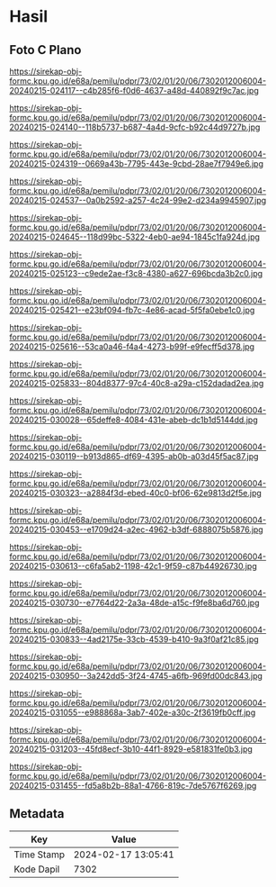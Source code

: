 # Hasil

## Foto C Plano

https://sirekap-obj-formc.kpu.go.id/e68a/pemilu/pdpr/73/02/01/20/06/7302012006004-20240215-024117--c4b285f6-f0d6-4637-a48d-440892f9c7ac.jpg

https://sirekap-obj-formc.kpu.go.id/e68a/pemilu/pdpr/73/02/01/20/06/7302012006004-20240215-024140--118b5737-b687-4a4d-9cfc-b92c44d9727b.jpg

https://sirekap-obj-formc.kpu.go.id/e68a/pemilu/pdpr/73/02/01/20/06/7302012006004-20240215-024319--0669a43b-7795-443e-9cbd-28ae7f7949e6.jpg

https://sirekap-obj-formc.kpu.go.id/e68a/pemilu/pdpr/73/02/01/20/06/7302012006004-20240215-024537--0a0b2592-a257-4c24-99e2-d234a9945907.jpg

https://sirekap-obj-formc.kpu.go.id/e68a/pemilu/pdpr/73/02/01/20/06/7302012006004-20240215-024645--118d99bc-5322-4eb0-ae94-1845c1fa924d.jpg

https://sirekap-obj-formc.kpu.go.id/e68a/pemilu/pdpr/73/02/01/20/06/7302012006004-20240215-025123--c9ede2ae-f3c8-4380-a627-696bcda3b2c0.jpg

https://sirekap-obj-formc.kpu.go.id/e68a/pemilu/pdpr/73/02/01/20/06/7302012006004-20240215-025421--e23bf094-fb7c-4e86-acad-5f5fa0ebe1c0.jpg

https://sirekap-obj-formc.kpu.go.id/e68a/pemilu/pdpr/73/02/01/20/06/7302012006004-20240215-025616--53ca0a46-f4a4-4273-b99f-e9fecff5d378.jpg

https://sirekap-obj-formc.kpu.go.id/e68a/pemilu/pdpr/73/02/01/20/06/7302012006004-20240215-025833--804d8377-97c4-40c8-a29a-c152dadad2ea.jpg

https://sirekap-obj-formc.kpu.go.id/e68a/pemilu/pdpr/73/02/01/20/06/7302012006004-20240215-030028--65deffe8-4084-431e-abeb-dc1b1d5144dd.jpg

https://sirekap-obj-formc.kpu.go.id/e68a/pemilu/pdpr/73/02/01/20/06/7302012006004-20240215-030119--b913d865-df69-4395-ab0b-a03d45f5ac87.jpg

https://sirekap-obj-formc.kpu.go.id/e68a/pemilu/pdpr/73/02/01/20/06/7302012006004-20240215-030323--a2884f3d-ebed-40c0-bf06-62e9813d2f5e.jpg

https://sirekap-obj-formc.kpu.go.id/e68a/pemilu/pdpr/73/02/01/20/06/7302012006004-20240215-030453--e1709d24-a2ec-4962-b3df-6888075b5876.jpg

https://sirekap-obj-formc.kpu.go.id/e68a/pemilu/pdpr/73/02/01/20/06/7302012006004-20240215-030613--c6fa5ab2-1198-42c1-9f59-c87b44926730.jpg

https://sirekap-obj-formc.kpu.go.id/e68a/pemilu/pdpr/73/02/01/20/06/7302012006004-20240215-030730--e7764d22-2a3a-48de-a15c-f9fe8ba6d760.jpg

https://sirekap-obj-formc.kpu.go.id/e68a/pemilu/pdpr/73/02/01/20/06/7302012006004-20240215-030833--4ad2175e-33cb-4539-b410-9a3f0af21c85.jpg

https://sirekap-obj-formc.kpu.go.id/e68a/pemilu/pdpr/73/02/01/20/06/7302012006004-20240215-030950--3a242dd5-3f24-4745-a6fb-969fd00dc843.jpg

https://sirekap-obj-formc.kpu.go.id/e68a/pemilu/pdpr/73/02/01/20/06/7302012006004-20240215-031055--e988868a-3ab7-402e-a30c-2f3619fb0cff.jpg

https://sirekap-obj-formc.kpu.go.id/e68a/pemilu/pdpr/73/02/01/20/06/7302012006004-20240215-031203--45fd8ecf-3b10-44f1-8929-e581831fe0b3.jpg

https://sirekap-obj-formc.kpu.go.id/e68a/pemilu/pdpr/73/02/01/20/06/7302012006004-20240215-031455--fd5a8b2b-88a1-4766-819c-7de5767f6269.jpg


## Metadata

| Key        | Value               |
| ---------- | ------------------- |
| Time Stamp | 2024-02-17 13:05:41 |
| Kode Dapil | 7302                |




